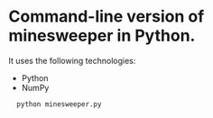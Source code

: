# Command-line version of minesweeper in Python.

It uses the following technologies:

- Python
- NumPy

```sh
  python minesweeper.py
```